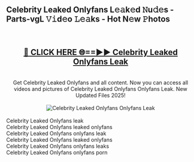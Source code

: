 <h2>Celebrity Leaked Onlyfans L𝚎𝚊k𝚎d 𝙽u𝚍𝚎s - Parts-vgL 𝚅𝚒d𝚎o 𝙻𝚎𝚊ks - Hot N𝚎w 𝙿hotos </h2>
<br>
<div align="center">
<h2><a href="https://213.232.235.80/live/video.php?q=celebrity-leaked-onlyfans" rel="nofollow">🔴 CLICK HERE 🌐==►► Celebrity Leaked Onlyfans Leak</a></h2>
<br>
Get Celebrity Leaked Onlyfans and all content. Now you can access all videos and pictures of Celebrity Leaked Onlyfans Onlyfans Leak. New Updated Files 2025!
<br>
<br>
<a href="https://213.232.235.80/live/video.php?q=celebrity-leaked-onlyfans" rel="nofollow" data-target="animated-image.originalLink"><img src="https://i.imgur.com/1EjSzPs.png" alt="Celebrity Leaked Onlyfans Onlyfans Leak" style="max-width: 100%; display: inline-block;" data-target="animated-image.originalImage"></a>
</div>
<br>
Celebrity Leaked Onlyfans leak<br>
Celebrity Leaked Onlyfans leaked onlyfans<br>
Celebrity Leaked Onlyfans onlyfans leak<br>
Celebrity Leaked Onlyfans leaked onlyfans<br>
Celebrity Leaked Onlyfans onlyfans leaks<br>
Celebrity Leaked Onlyfans onlyfans porn
